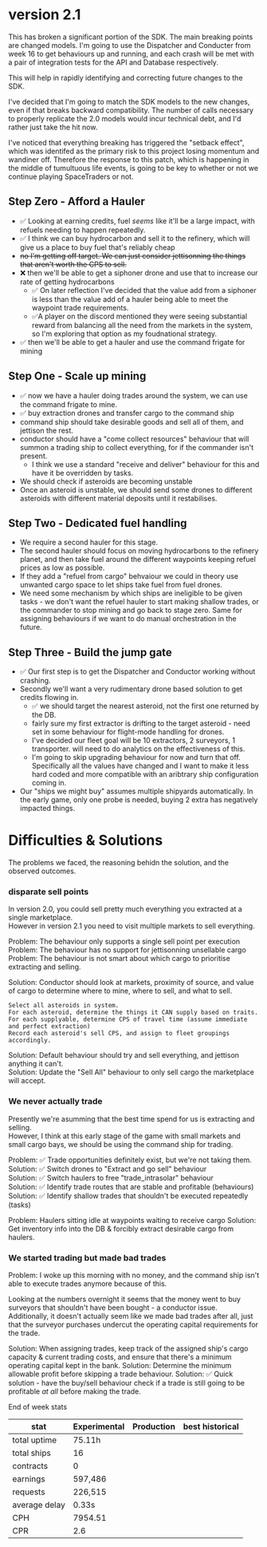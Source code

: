 # version 2.1

This has broken a significant portion of the SDK. The main breaking points are changed models.
I'm going to use the Dispatcher and Conducter from week 16 to get behaviours up and running, and each crash will be met with a pair of integration tests for the API and Database respectively.

This will help in rapidly identifying and correcting future changes to the SDK.

I've decided that I'm going to match the SDK models to the new changes, even if that breaks backward compatibility. The number of calls necessary to properly replicate the 2.0 models would incur technical debt, and I'd rather just take the hit now.

I've noticed that everything breaking has triggered the "setback effect", which was identifed as the primary risk to this project losing momentum and wandiner off. Therefore the response to this patch, which is happening in the middle of tumultuous life events, is going to be key to whether or not we continue playing SpaceTraders or not.

## Step Zero - Afford a Hauler
- ✅ Looking at earning credits, fuel _seems_ like it'll be a large impact, with refuels needing to happen repeatedly.
- ✅ I think we can buy hydrocarbon and sell it to the refinery, which will give us a place to buy fuel that's reliably cheap
- ~~no I'm getting off target. We can just consider jettisonning the things that aren't worth the CPS to sell.~~
- ❌ then we'll be able to get a siphoner drone and use that to increase our rate of getting hydrocarbons
  - ✅ On later reflection I've decided that the value add from a siphoner is less than the value add of a hauler being able to meet the waypoint trade requirements.
  - ✅A player on the discord mentioned they were seeing substantial reward from balancing all the need from the markets in the system, so I'm exploring that option as my foudnational strategy.
- ✅ then we'll be able to get a hauler and use the command frigate for mining

## Step One - Scale up mining
- ✅ now we have a hauler doing trades around the system, we can use the command frigate to mine.
- ✅ buy extraction drones and transfer cargo to the command ship
- command ship should take desirable goods and sell all of them, and jettison the rest.
- conductor should have a "come collect resources" behaviour that will summon a trading ship to collect everything, for if the commander isn't present. 
  - I think we use a standard "receive and deliver" behaviour for this and have it be overridden by tasks.
- We should check if asteroids are becoming unstable
- Once an asteroid is unstable, we should send some drones to different asteroids with different material deposits until it restabilises.

## Step Two - Dedicated fuel handling
- We require a second hauler for this stage.
- The second hauler should focus on moving hydrocarbons to the refinery planet, and then take fuel around the different waypoints keeping refuel prices as low as possible.
- If they add a "refuel from cargo" behvaiour we could in theory use unwanted cargo space to let ships take fuel from fuel drones.
- We need some mechanism by which ships are ineligible to be given tasks - we don't want the refuel hauler to start making shallow trades, or the commander to stop mining and go back to stage zero. Same for assigning behaviours if we want to do manual orchestration in the future.



## Step Three - Build the jump gate
-  ✅ Our first step is to get the Dispatcher and Conductor working without crashing.
- Secondly we'll want a very rudimentary drone based solution to get credits flowing in.
  - ✅ we should target the nearest asteroid, not the first one returned by the DB.
  - fairly sure my first extractor is drifting to the target asteroid - need set in some behaviour for flight-mode handling for drones.
  - I've decided our fleet goal will be 10 extractors, 2 surveyors, 1 transporter. will need to do analytics on the effectiveness of this.
  - I'm going to skip upgrading behaviour for now and turn that off. Specifically all the values have changed and I want to make it less hard coded and more compatible with an aribtrary ship configuration coming in.
- Our "ships we might buy" assumes multiple shipyards automatically. In the early game, only one probe is needed, buying 2 extra has negatively impacted things.



# Difficulties & Solutions
The problems we faced, the reasoning behidn the solution, and the observed outcomes.




### disparate sell points

In version 2.0, you could sell pretty much everything you extracted at a single marketplace.  
However in version 2.1 you need to visit multiple markets to sell everything.

Problem: The behaviour only supports a single sell point per execution  
Problem: The behaviour has no support for jettisonning unsellable cargo  
Problem: The behaviour is not smart about which cargo to prioritise extracting and selling.  


Solution: Conductor should look at markets, proximity of source, and value of cargo to determine where to mine, where to sell, and what to sell.  
```
Select all asteroids in system.  
For each asteroid, determine the things it CAN supply based on traits.  
For each supplyable, determine CPS of travel time (assume immediate and perfect extraction)
Record each asteroid's sell CPS, and assign to fleet groupings accordingly.
```
Solution: Default behaviour should try and sell everything, and jettison anything it can't.  
Solution: Update the "Sell All" behaviour to only sell cargo the marketplace will accept.  

### We never actually trade
 
Presently we're asumming that the best time spend for us is extracting and selling.  
However, I think at this early stage of the game with small markets and small cargo bays, we should be using the command ship for trading.  

Problem: ✅ Trade opportunities definitely exist, but we're not taking them.  
Solution: ✅ Switch drones to "Extract and go sell" behaviour  
Solution: ✅ Switch haulers to free "trade_intrasolar" behaviour  
Solution: ✅ Identify trade routes that are stable and profitable (behaviours)  
Solution: ✅ Identify shallow trades that shouldn't be executed repeatedly (tasks)  


Problem: Haulers sitting idle at waypoints waiting to receive cargo
Solution: Get inventory info into the DB & forcibly extract desirable cargo from haulers.


### We started trading but made bad trades

Problem:  I woke up this morning with no money, and the command ship isn't able to execute trades anymore because of this.

Looking at the numbers overnight it seems that the money went to buy surveyors that shouldn't have been bought - a conductor issue.
Additionally, it doesn't actually seem like we made bad trades after all, just that the surveyor purchases undercut the operating capital requirements for the trade.

Solution: When assigning trades, keep track of the assigned ship's cargo capacity & current trading costs, and ensure that there's a minimum operating capital kept in the bank.
Solution: Determine the minimum allowable profit before skipping a trade behaviour.
Solution: ✅ Quick solution - have the buy/sell behaviour check if a trade is still going to be profitable _at all_ before making the trade. 


End of week stats

| stat         | Experimental | Production | best historical | 
| ---          | ------------ | ---------- | --------------- |
| total uptime |  75.11h |           
| total ships  | 16      |
| contracts    | 0       |
| earnings     | 597,486 |
| requests     | 226,515 |
| average delay| 0.33s   |
| CPH          | 7954.51 |
| CPR          | 2.6     |